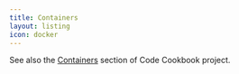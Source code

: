 ```yaml
---
title: Containers
layout: listing
icon: docker
---
```


See also the [Containers](https://github.com/MichaelCurrin/code-cookbook/tree/master/recipes/containers) section of Code Cookbook project.
